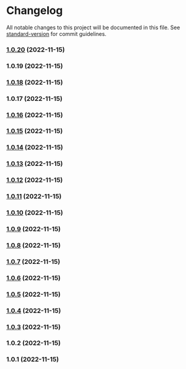 # Changelog

All notable changes to this project will be documented in this file. See [standard-version](https://github.com/conventional-changelog/standard-version) for commit guidelines.

### [1.0.20](https://github.com/sasensi/workflow-playground/compare/v1.0.19...v1.0.20) (2022-11-15)

### 1.0.19 (2022-11-15)

### [1.0.18](https://github.com/sasensi/workflow-playground/compare/v1.0.17...v1.0.18) (2022-11-15)

### 1.0.17 (2022-11-15)

### [1.0.16](https://github.com/sasensi/workflow-playground/compare/v1.0.15...v1.0.16) (2022-11-15)

### [1.0.15](https://github.com/sasensi/workflow-playground/compare/v1.0.14...v1.0.15) (2022-11-15)

### [1.0.14](https://github.com/sasensi/workflow-playground/compare/v1.0.13...v1.0.14) (2022-11-15)

### [1.0.13](https://github.com/sasensi/workflow-playground/compare/v1.0.12...v1.0.13) (2022-11-15)

### [1.0.12](https://github.com/sasensi/workflow-playground/compare/v1.0.11...v1.0.12) (2022-11-15)

### [1.0.11](https://github.com/sasensi/workflow-playground/compare/v1.0.10...v1.0.11) (2022-11-15)

### [1.0.10](https://github.com/sasensi/workflow-playground/compare/v1.0.9...v1.0.10) (2022-11-15)

### [1.0.9](https://github.com/sasensi/workflow-playground/compare/v1.0.8...v1.0.9) (2022-11-15)

### [1.0.8](https://github.com/sasensi/workflow-playground/compare/v1.0.7...v1.0.8) (2022-11-15)

### [1.0.7](https://github.com/sasensi/workflow-playground/compare/v1.0.6...v1.0.7) (2022-11-15)

### [1.0.6](https://github.com/sasensi/workflow-playground/compare/v1.0.5...v1.0.6) (2022-11-15)

### [1.0.5](https://github.com/sasensi/workflow-playground/compare/v1.0.4...v1.0.5) (2022-11-15)

### [1.0.4](https://github.com/sasensi/workflow-playground/compare/v1.0.3...v1.0.4) (2022-11-15)

### [1.0.3](https://github.com/sasensi/workflow-playground/compare/v1.0.2...v1.0.3) (2022-11-15)

### 1.0.2 (2022-11-15)

### 1.0.1 (2022-11-15)
